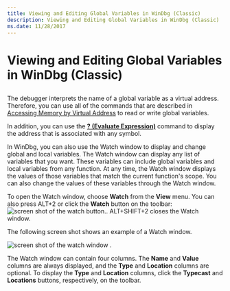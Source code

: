 ```yaml
---
title: Viewing and Editing Global Variables in WinDbg (Classic)
description: Viewing and Editing Global Variables in WinDbg (Classic)
ms.date: 11/28/2017
---
```


# Viewing and Editing Global Variables in WinDbg (Classic)


## <span id="ddk_debugging_bios_code_dbg"></span><span id="DDK_DEBUGGING_BIOS_CODE_DBG"></span>


The debugger interprets the name of a global variable as a virtual address. Therefore, you can use all of the commands that are described in [Accessing Memory by Virtual Address](accessing-memory-by-virtual-address.md) to read or write global variables.

In addition, you can use the [**? (Evaluate Expression)**](../debuggercmds/---evaluate-expression-.md) command to display the address that is associated with any symbol.

In WinDbg, you can also use the Watch window to display and change global and local variables. The Watch window can display any list of variables that you want. These variables can include global variables and local variables from any function. At any time, the Watch window displays the values of those variables that match the current function's scope. You can also change the values of these variables through the Watch window.

To open the Watch window, choose **Watch** from the **View** menu. You can also press ALT+2 or click the **Watch** button on the toolbar: ![screen shot of the watch button.](images/tbwatch.png). ALT+SHIFT+2 closes the Watch window.

The following screen shot shows an example of a Watch window.

![screen shot of the watch window .](images/window-watch.png)

The Watch window can contain four columns. The **Name** and **Value** columns are always displayed, and the **Type** and **Location** columns are optional. To display the **Type** and **Location** columns, click the **Typecast** and **Locations** buttons, respectively, on the toolbar.

 

 





